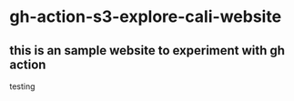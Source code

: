 # gh-action-s3-explore-cali-website
## this is an sample website to experiment with gh action
testing
